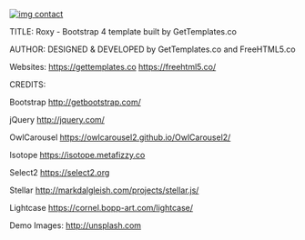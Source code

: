 [![img contact]()]()





TITLE: 
Roxy - Bootstrap 4 template built by GetTemplates.co

AUTHOR:
DESIGNED & DEVELOPED by GetTemplates.co and FreeHTML5.co

Websites: https://gettemplates.co https://freehtml5.co/


CREDITS:

Bootstrap
http://getbootstrap.com/

jQuery
http://jquery.com/

OwlCarousel
https://owlcarousel2.github.io/OwlCarousel2/

Isotope
https://isotope.metafizzy.co

Select2
https://select2.org

Stellar
http://markdalgleish.com/projects/stellar.js/

Lightcase
https://cornel.bopp-art.com/lightcase/

Demo Images:
http://unsplash.com

